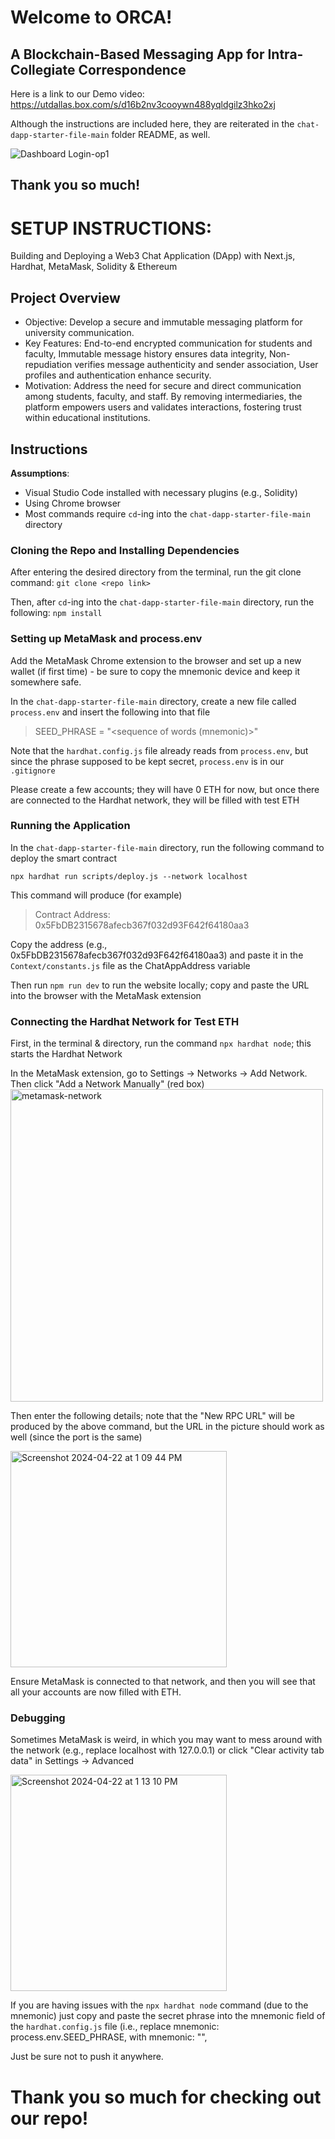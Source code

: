 # Welcome to ORCA! 
## A Blockchain-Based Messaging App for Intra-Collegiate Correspondence

Here is a link to our Demo video:
https://utdallas.box.com/s/d16b2nv3cooywn488yqldgilz3hko2xj

Although the instructions are included here, they are reiterated in the `chat-dapp-starter-file-main` folder README, as well.

![Dashboard Login-op1](https://github.com/Kristom123/BlockchainMsgApp/assets/25617730/c7fd1115-147c-4a17-a74d-ff82f729d0c1)

## Thank you so much!


# SETUP INSTRUCTIONS:

Building and Deploying a Web3 Chat Application (DApp) with Next.js, Hardhat, MetaMask, Solidity & Ethereum

## Project Overview

* Objective: Develop a secure and immutable messaging platform for university communication.
* Key Features: End-to-end encrypted communication for students and faculty, Immutable message history ensures data integrity, Non-repudiation verifies message authenticity and sender association, User profiles and authentication enhance security.
* Motivation: Address the need for secure and direct communication among students, faculty, and staff. By removing intermediaries, the platform empowers users and validates interactions, fostering trust within educational institutions.

## Instructions

**Assumptions**: 
* Visual Studio Code installed with necessary plugins (e.g., Solidity)
* Using Chrome browser
* Most commands require `cd`-ing into the `chat-dapp-starter-file-main` directory

### Cloning the Repo and Installing Dependencies
After entering the desired directory from the terminal, run the git clone command:
`git clone <repo link>`

Then, after `cd`-ing into the `chat-dapp-starter-file-main` directory, run the following:
`npm install`

### Setting up MetaMask and process.env
Add the MetaMask Chrome extension to the browser and set up a new wallet (if first time) - be sure to copy the mnemonic device and keep it somewhere safe.

In the `chat-dapp-starter-file-main` directory, create a new file called `process.env` and insert the following into that file
> SEED_PHRASE = "<sequence of words (mnemonic)>"

Note that the `hardhat.config.js` file already reads from `process.env`, but since the phrase supposed to be kept secret, `process.env` is in our `.gitignore`

Please create a few accounts; they will have 0 ETH for now, but once there are connected to the Hardhat network, they will be filled with test ETH

### Running the Application
In the `chat-dapp-starter-file-main` directory, run the following command to deploy the smart contract

`npx hardhat run scripts/deploy.js --network localhost`

This command will produce (for example)
> Contract Address: 0x5FbDB2315678afecb367f032d93F642f64180aa3

Copy the address (e.g., 0x5FbDB2315678afecb367f032d93F642f64180aa3) and paste it in the `Context/constants.js` file as the ChatAppAddress variable

Then run `npm run dev` to run the website locally; copy and paste the URL into the browser with the MetaMask extension

### Connecting the Hardhat Network for Test ETH

First, in the terminal & directory, run the command `npx hardhat node`; this starts the Hardhat Network

In the MetaMask extension, go to Settings -> Networks -> Add Network. Then click "Add a Network Manually" (red box)
<img width="500" alt="metamask-network" src="https://github.com/Kristom123/BlockchainMsgApp/assets/25617730/77719f46-fa76-4dd8-87a0-af09253d6d5d">

Then enter the following details; note that the "New RPC URL" will be produced by the above command, but the URL in the picture should work as well (since the port is the same)

<img width="346" alt="Screenshot 2024-04-22 at 1 09 44 PM" src="https://github.com/Kristom123/BlockchainMsgApp/assets/25617730/99097fdd-ac48-44a6-b7d9-0bd8d6b2edd2">

Ensure MetaMask is connected to that network, and then you will see that all your accounts are now filled with ETH. 

### Debugging
Sometimes MetaMask is weird, in which you may want to mess around with the network (e.g., replace localhost with 127.0.0.1) or click "Clear activity tab data" in Settings -> Advanced

<img width="346" alt="Screenshot 2024-04-22 at 1 13 10 PM" src="https://github.com/Kristom123/BlockchainMsgApp/assets/25617730/f38242b9-b7b3-4016-934f-169e916d0994">

If you are having issues with the `npx hardhat node` command (due to the mnemonic) just copy and paste the secret phrase into the  mnemonic field of the `hardhat.config.js` file (i.e., replace  mnemonic: process.env.SEED_PHRASE, with  mnemonic: "<insert phrase>",

Just be sure not to push it anywhere.

# Thank you so much for checking out our repo!
